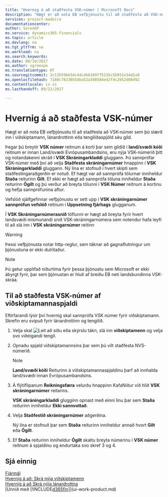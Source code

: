 ```yaml
---
title: "Hvernig á að staðfesta VSK-númer | Microsoft Docs"
description: "Hægt er að nota EB vefþjónustu til að staðfesta að VSK-númer sem þú slærð inn í viðskiptamann, lánardrottinn eða tengiliðaspjöld séu gild."
services: project-madeira
documentationcenter: 
author: SorenGP
ms.service: dynamics365-financials
ms.topic: article
ms.devlang: na
ms.tgt_pltfrm: na
ms.workload: na
ms.search.keywords: 
ms.date: 08/10/2017
ms.author: sgroespe
ms.translationtype: HT
ms.sourcegitcommit: 2c13559bb3dc44cdb61697f5135c5b931e34d2a8
ms.openlocfilehash: 7180c7823055dba52a398584ed2f4c2952d08492
ms.contentlocale: is-is
ms.lasthandoff: 09/22/2017

---
```

# <a name="how-to-verify-vat-registration-numbers"></a>Hvernig á að staðfesta VSK-númer
Hægt er að nota EB vefþjónustu til að staðfesta að VSK-númer sem þú slærð inn í viðskiptamann, lánardrottinn eða tengiliðaspjöld séu gild.  

 Þegar þú breytir **VSK númer** reitnum á korti þar sem gildið í **land/svæði kóði** reitnum er innan Land/svæði Evrópusambandsins, eru nýja VSK-númerið þitt og notandakenni skráð í **VSK Skráningarkladdi** gluggann. Þú sannprófar VSK-númer með því að velja **Staðfesta skráningarnúmer** hnappinn í **VSK Skráningarkladdi** gluggann. Ný lína er stofnuð í hvert skipti sem staðfestingaraðgerðin er notuð. Ef hægt var að sannprófa tölurnar inniheldur **Staða** reiturinn **Gilt**. Ef ekki er hægt að sannprófa töluna inniheldur **Staða** reiturinn **Ógilt** og þú verður að breyta tölunni í **VSK Númer** reitnum á kortinu og hefja sannprófunina aftur.  

 Vefslóð sjálfgefinnar vefþjónustu er sett upp í **VSK skráningarnúmer sannprófun vefslóð** reitnum í **Uppsetning fjárhags** glugganum.  

 Í **VSK Skráningarnúmerasnið** töflunni er hægt að breyta fyrir hvert landsvæði mismunandi snið VSK-skráningarnúmera sem notendur hafa leyfi til að slá inn í **VSK skráningarnúmer** reitinn  

> [!WARNING]  
>  Þessi vefþjónusta notar http-reglur, sem táknar að gagnaflutningur um þjónustuna er ekki dulritaður.  

> [!NOTE]  
>  Þú getur upplifað niðurtíma fyrir þessa þjónustu sem Microsoft er ekki ábyrgt fyrir, þar sem þjónustan er hluti af breiðu EB neti landsbundinna VSK-skráa.  

## <a name="to-verify-a-vat-registration-number-from-a-customer-card"></a>Til að staðfesta VSK-númer af viðskiptamannaspjaldi  
Eftirfarandi lýsir því hvernig skal sannprófa VSK númer fyrir viðskiptamann. Skrefin eru svipuð fyrir lánardrottinn og tengilið.   
1.  Velja skal ![Leit að síðu eða skýrslu](media/ui-search/search_small.png "Leit að síðu eða skýrslu táknið") tákn, slá inn **viðskiptamenn** og velja svo viðeigandi tengil.  

2.  Opnaðu spjald viðskiptamannsins þar sem þú vilt staðfesta NVS-númerið.  

    > [!NOTE]  
    >  **Land/svæði kóði** Reiturinn á viðskiptamannaspjaldinu þarf að innhalda land/svæði innan Evrópusambandsins.  
3.  Á flýtiflipanum **Reikningsfæra** velurðu hnappinn KafaNiður við hlið **VSK skráningarnúmer** reitarins.  

    **VSK skráningarkladdi** glugginn opnast með einni línu þar sem **Staða** reiturinn inniheldur **Ekki sannvottað**.  
4.  Velja **Staðfestið skráningarnúmer** aðgerðina.  

     Ný lína er stofnuð þar sem **Staða** reiturinn inniheldur annað hvort **Gilt** eða **Ógilt**.  
5.  Ef **Staða** reiturinn inniheldur **Ógilt** skaltu breyta númerinu í **VSK númer** reitnum á spjaldinu og endurtaka svo skref 3 og 4.  

## <a name="see-also"></a>Sjá einnig  
[Fjármál](finance.md)  
[Hvernig á að: Skrá nýja viðskiptamenn](sales-how-register-new-customers.md)  
[Hvernig á að Skrá nýja lánardrottna](purchasing-how-register-new-vendors.md)  
[Unnið með [!INCLUDE[d365fin](includes/d365fin_md.md)]](ui-work-product.md)

